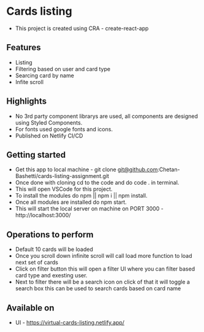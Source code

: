 # Cards listing

- This project is created using CRA - create-react-app

## Features

- Listing
- Filtering based on user and card type
- Searcing card by name
- Infite scroll

## Highlights

- No 3rd party component librarys are used, all components are designed using Styled Components.
- For fonts used google fonts and icons.
- Published on Netlify CI/CD

## Getting started

- Get this app to local machine - git clone git@github.com:Chetan-Bashetti/cards-listing-assignment.git
- Once done with cloning cd to the code and do code . in terminal.
- This will open VSCode for this project.
- To install the modules do npm || npm i || npm install.
- Once all modules are installed do npm start.
- This will start the local server on machine on PORT 3000 - http://localhost:3000/

## Operations to perform

- Default 10 cards will be loaded
- Once you scroll down infinite scroll will call load more function to load next set of cards
- Click on filter button this will open a filter UI where you can filter based card type and exesting user.
- Next to filter there will be a search icon on click of that it will toggle a search box this can be used to search cards based on card name

## Available on

- UI - https://virtual-cards-listing.netlify.app/
